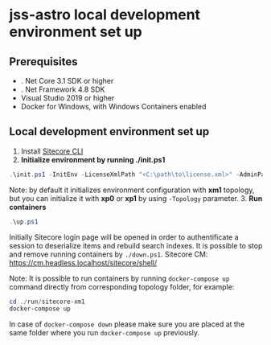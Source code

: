 # jss-astro local development environment set up

## Prerequisites

 - . Net Core 3.1 SDK or higher
 - . Net Framework 4.8 SDK
 -  Visual Studio 2019 or higher
 -  Docker for Windows, with Windows Containers enabled

## Local development environment set up

 1. Install [Sitecore CLI](https://doc.sitecore.com/xp/en/developers/100/developer-tools/install-sitecore-command-line-interface.html)
 2. **Initialize environment by running ./init.ps1**
 ```ps1
.\init.ps1 -InitEnv -LicenseXmlPath "<C:\path\to\license.xml>" -AdminPassword "desired password"
```
Note: by default it initializes 
environment configuration with **xm1** topology, but you can initialize it with **xp0** or **xp1** by using ```-Topology``` parameter.
 3. **Run containers**
 ```ps1
 .\up.ps1
 ```
 Initially Sitecore login page will be opened in order to authentificate a session to deserialize items and rebuild search indexes.
It is possible to stop and remove running containers by ```./down.ps1```.
Sitecore CM: https://cm.headless.localhost/sitecore/shell/

Note: It is possible to run containers by running ```docker-compose up``` command directly from corresponding topology folder, for example:
```ps1
cd ./run/sitecore-xm1
docker-compose up
```
In case of ```docker-compose down``` please make sure you are placed at the same folder where you run ```docker-compose up``` previously.